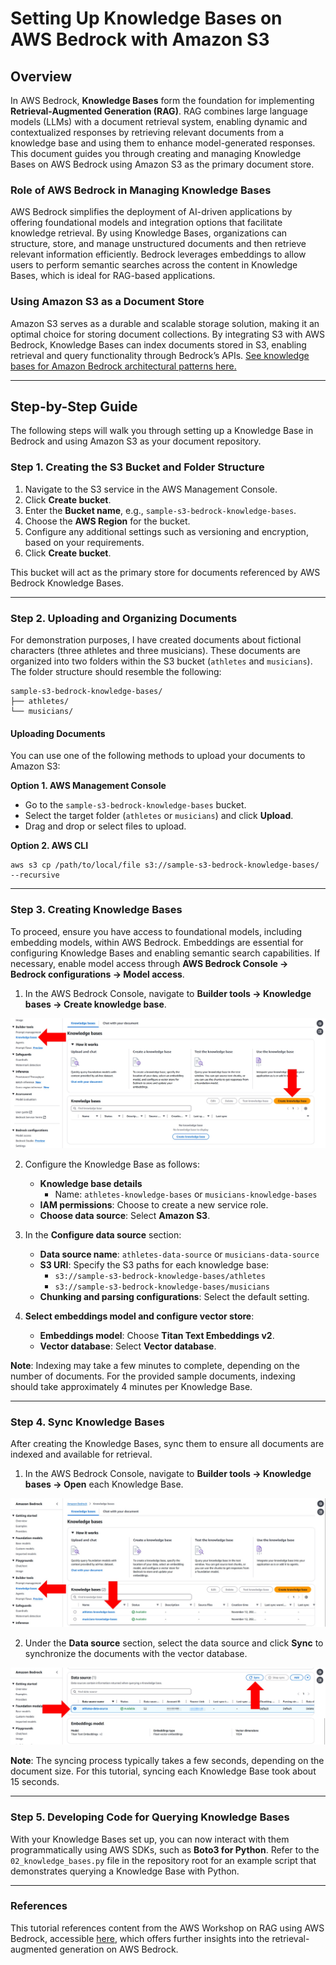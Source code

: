 # Setting Up Knowledge Bases on AWS Bedrock with Amazon S3

## Overview
In AWS Bedrock, **Knowledge Bases** form the foundation for implementing **Retrieval-Augmented Generation (RAG)**. RAG combines large language models (LLMs) with a document retrieval system, enabling dynamic and contextualized responses by retrieving relevant documents from a knowledge base and using them to enhance model-generated responses. This document guides you through creating and managing Knowledge Bases on AWS Bedrock using Amazon S3 as the primary document store.

### Role of AWS Bedrock in Managing Knowledge Bases
AWS Bedrock simplifies the deployment of AI-driven applications by offering foundational models and integration options that facilitate knowledge retrieval. By using Knowledge Bases, organizations can structure, store, and manage unstructured documents and then retrieve relevant information efficiently. Bedrock leverages embeddings to allow users to perform semantic searches across the content in Knowledge Bases, which is ideal for RAG-based applications.

### Using Amazon S3 as a Document Store
Amazon S3 serves as a durable and scalable storage solution, making it an optimal choice for storing document collections. By integrating S3 with AWS Bedrock, Knowledge Bases can index documents stored in S3, enabling retrieval and query functionality through Bedrock’s APIs. [See knowledge bases for Amazon Bedrock architectural patterns here.](https://catalog.us-east-1.prod.workshops.aws/workshops/a4bdb007-5600-4368-81c5-ff5b4154f518/en-US/120-rag)

---

## Step-by-Step Guide

The following steps will walk you through setting up a Knowledge Base in Bedrock and using Amazon S3 as your document repository.


### Step 1. Creating the S3 Bucket and Folder Structure
1. Navigate to the S3 service in the AWS Management Console.
2. Click **Create bucket**.
3. Enter the **Bucket name**, e.g., `sample-s3-bedrock-knowledge-bases`.
4. Choose the **AWS Region** for the bucket.
5. Configure any additional settings such as versioning and encryption, based on your requirements.
6. Click **Create bucket**.

This bucket will act as the primary store for documents referenced by AWS Bedrock Knowledge Bases.

---

### Step 2. Uploading and Organizing Documents

For demonstration purposes, I have created documents about fictional characters (three athletes and three musicians). These documents are organized into two folders within the S3 bucket (`athletes` and `musicians`). The folder structure should resemble the following:

```
sample-s3-bedrock-knowledge-bases/
├── athletes/
└── musicians/
```

#### Uploading Documents
You can use one of the following methods to upload your documents to Amazon S3:

**Option 1. AWS Management Console**
   - Go to the `sample-s3-bedrock-knowledge-bases` bucket.
   - Select the target folder (`athletes` or `musicians`) and click **Upload**.
   - Drag and drop or select files to upload.

**Option 2. AWS CLI**

```
aws s3 cp /path/to/local/file s3://sample-s3-bedrock-knowledge-bases/ --recursive
```

---

### Step 3. Creating Knowledge Bases

To proceed, ensure you have access to foundational models, including embedding models, within AWS Bedrock. Embeddings are essential for configuring Knowledge Bases and enabling semantic search capabilities. If necessary, enable model access through **AWS Bedrock Console → Bedrock configurations → Model access**.

1. In the AWS Bedrock Console, navigate to **Builder tools → Knowledge bases → Create knowledge base**.

![Create knowledge base.](./img/01_create_knowledge_bases.jpg)

2. Configure the Knowledge Base as follows:
   - **Knowledge base details**
     - Name: `athletes-knowledge-bases` or `musicians-knowledge-bases`
   - **IAM permissions**: Choose to create a new service role.
   - **Choose data source**: Select **Amazon S3**.
   
3. In the **Configure data source** section:
   - **Data source name**: `athletes-data-source` or `musicians-data-source`
   - **S3 URI**: Specify the S3 paths for each knowledge base:
     - `s3://sample-s3-bedrock-knowledge-bases/athletes`
     - `s3://sample-s3-bedrock-knowledge-bases/musicians`
   - **Chunking and parsing configurations**: Select the default setting.

4. **Select embeddings model and configure vector store**:
   - **Embeddings model**: Choose **Titan Text Embeddings v2**.
   - **Vector database**: Select **Vector database**.

**Note**: Indexing may take a few minutes to complete, depending on the number of documents. For the provided sample documents, indexing should take approximately 4 minutes per Knowledge Base.

---

### Step 4. Sync Knowledge Bases

After creating the Knowledge Bases, sync them to ensure all documents are indexed and available for retrieval.

1. In the AWS Bedrock Console, navigate to **Builder tools → Knowledge bases → Open** each Knowledge Base.

![Sync knowledge base page 1.](./img/02_sync_knowledge_bases_01.jpg)

2. Under the **Data source** section, select the data source and click **Sync** to synchronize the documents with the vector database.

![Sync knowledge base page 2.](./img/02_sync_knowledge_bases_02.jpg)

**Note**: The syncing process typically takes a few seconds, depending on the document size. For this tutorial, syncing each Knowledge Base took about 15 seconds.

---

### Step 5. Developing Code for Querying Knowledge Bases

With your Knowledge Bases set up, you can now interact with them programmatically using AWS SDKs, such as **Boto3 for Python**. Refer to the `02_knowledge_bases.py` file in the repository root for an example script that demonstrates querying a Knowledge Base with Python.

---

### References
This tutorial references content from the AWS Workshop on RAG using AWS Bedrock, accessible [here](https://catalog.us-east-1.prod.workshops.aws/workshops/a4bdb007-5600-4368-81c5-ff5b4154f518/en-US/120-rag), which offers further insights into the retrieval-augmented generation on AWS Bedrock.